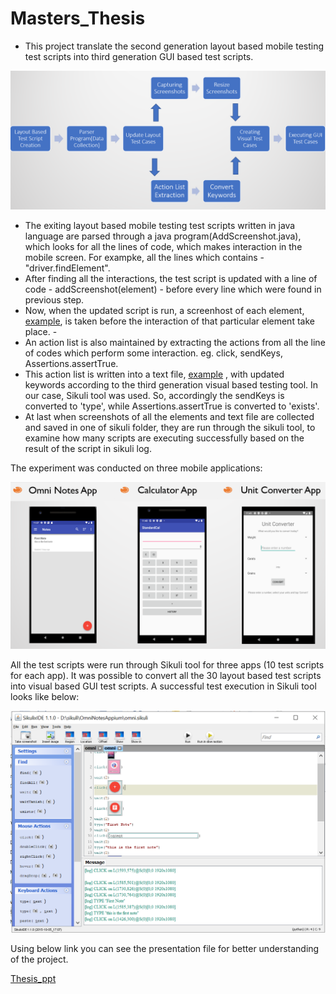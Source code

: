 # Masters_Thesis
- This project translate the second generation layout based mobile testing test scripts into third generation GUI based test scripts. 

![](docs/blockDiagramThesis.PNG)

- The exiting layout based mobile testing test scripts written in java language are parsed through a java program(AddScreenshot.java), which looks for all the lines of code, which makes interaction in the mobile screen. For exampke, all the lines which contains - "driver.findElement". 
- After finding all the interactions, the test script is updated with a line of code -  addScreenshot(element) - before every line which were found in previous step. 
- Now, when the updated script is run, a screenhost of each element, [example](https://github.com/robinch93/Master_Thesis/blob/master/outputs/OmniNotesAppSikuli/OmniNotesAppium1GUI.sikuli/element0.png), is taken before the interaction of that particular element take place. -
- An action list is also maintained by extracting the actions from all the line of codes which perform some interaction. eg. click, sendKeys, Assertions.assertTrue. 
- This action list is written into a text file, [example](https://github.com/robinch93/Master_Thesis/blob/master/outputs/OmniNotesAppSikuli/OmniNotesAppium1GUI.sikuli/OmniNotesAppium1sikuli.txt) , with updated keywords according to the third generation visual based testing tool. In our case, Sikuli tool was used. So, accordingly the sendKeys is converted to 'type', while Assertions.assertTrue is converted to 'exists'.
- At last when screenshots of all the elements and text file are collected and saved in one of sikuli folder, they are run through the sikuli tool, to examine how many scripts are executing successfully based on the result of the script in sikuli log. 

The experiment was conducted on three mobile applications:

![](docs/allApps.PNG)

All the test scripts were run through Sikuli tool for three apps (10 test scripts for each app). It was possible to convert all the 30 layout based test scripts into visual based GUI test scripts. A successful test execution in Sikuli tool looks like below:

![](docs/omni_notes_1_GUI_sikuli.PNG)

Using below link you can see the presentation file for better understanding of the project. 

[Thesis_ppt](https://1drv.ms/p/s!Am3ut3u_p6QTiinZt5ueTKp9Ce0Z?e=Jk3zS2)

